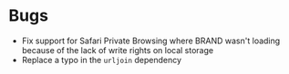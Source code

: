# Bugs

- Fix support for Safari Private Browsing where BRAND wasn't loading because of the lack of write rights on local storage
- Replace a typo in the `urljoin` dependency
